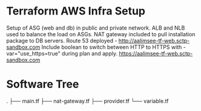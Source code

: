 # Terraform AWS Infra Setup
Setup of ASG (web and db) in public and private network. ALB and NLB used to balance the load on ASGs. NAT gateway included to pull installation package to DB servers. 
Route 53 deployed - http://aalimsee-tf-web.sctp-sandbox.com
Include boolean to switch between HTTP to HTTPS with -var="use_https=true" during plan and apply. https://aalimsee-tf-web.sctp-sandbox.com 

# Software Tree
.
├── main.tf
├── nat-gateway.tf
├── provider.tf
└── variable.tf
